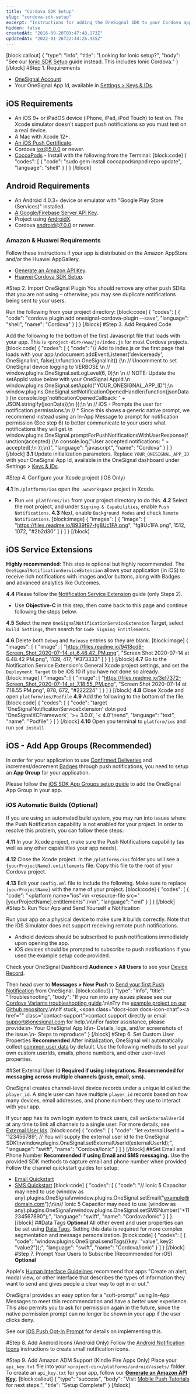 ```yaml
---
title: "Cordova SDK Setup"
slug: "cordova-sdk-setup"
excerpt: "Instructions for adding the OneSignal SDK to your Cordova app for iOS, Android, and derivatives like Amazon"
hidden: false
createdAt: "2016-09-20T03:47:48.173Z"
updatedAt: "2022-01-26T22:44:26.955Z"
---
```

[block:callout]
{
  "type": "info",
  "title": "Looking for Ionic setup?",
  "body": "See our [Ionic SDK Setup](doc:ionic-sdk-setup) guide instead. This includes Ionic Cordova."
}
[/block]
#Step 1. Requirements
* <a href="https://onesignal.com" target="_blank">OneSignal Account</a>
* Your OneSignal App Id, available in <a href="https://documentation.onesignal.com/docs/accounts-and-keys" target="_blank">Settings > Keys & IDs</a>.

## iOS Requirements
* An iOS 9+ or iPadOS device (iPhone, iPad, iPod Touch) to test on. The Xcode simulator doesn't support push notifications so you must test on a real device.
* A Mac with Xcode 12+.
* <a href="https://documentation.onesignal.com/docs/generate-an-ios-push-certificate" target="_blank">An iOS Push Certificate</a>.
* Cordova ios@5.0.0 or newer.
* [CocoaPods](https://cocoapods.org/) - Install with the following from the Terminal:
[block:code]
{
  "codes": [
    {
      "code": "sudo gem install cocoapods\npod repo update",
      "language": "shell"
    }
  ]
}
[/block]
## Android Requirements
* An Android 4.0.3+ device or emulator with "Google Play Store (Services)" installed.
* <a href="https://documentation.onesignal.com/docs/generate-a-google-server-api-key" target="_blank">A Google/Firebase Server API Key</a>.
* Project using <a href="https://developer.android.com/jetpack/androidx/migrate" target="_blank">AndroidX</a>.
* Cordova android@7.0.0 or newer.

### Amazon & Huawei Requirements
Follow these instructions if your app is distributed on the Amazon AppStore and/or the Huawei AppGallery.
* <a href="doc:generate-an-amazon-api-key" target="_blank">Generate an Amazon API Key</a>.
* <a href="doc:huawei-cordova-sdk-setup" target="_blank">Huawei Cordova SDK Setup</a>.

#Step 2. Import OneSignal Plugin
You should remove any other push SDKs that you are not using – otherwise, you may see duplicate notifications being sent to your users.

Run the following from your project directory:
[block:code]
{
  "codes": [
    {
      "code": "cordova plugin add onesignal-cordova-plugin --save",
      "language": "shell",
      "name": "Cordova"
    }
  ]
}
[/block]
#Step 3. Add Required Code

Add the following to the bottom of the first Javascript file that loads with your app. This is `<project-dir>/www/js/index.js` for most Cordova projects.
[block:code]
{
  "codes": [
    {
      "code": "// Add to index.js or the first page that loads with your app.\ndocument.addEventListener('deviceready', OneSignalInit, false);\nfunction OneSignalInit() {\n    // Uncomment to set OneSignal device logging to VERBOSE  \n    // window.plugins.OneSignal.setLogLevel(6, 0);\n    \n    // NOTE: Update the setAppId value below with your OneSignal AppId.\n    window.plugins.OneSignal.setAppId(\"YOUR_ONESIGNAL_APP_ID\");\n    window.plugins.OneSignal.setNotificationOpenedHandler(function(jsonData) {\n        console.log('notificationOpenedCallback: ' + JSON.stringify(jsonData));\n    });\n    \n    // iOS - Prompts the user for notification permissions.\n    //    * Since this shows a generic native prompt, we recommend instead using an In-App Message to prompt for notification permission (See step 6) to better communicate to your users what notifications they will get.\n    window.plugins.OneSignal.promptForPushNotificationsWithUserResponse(function(accepted) {\n        console.log(\"User accepted notifications: \" + accepted);\n    });\n}",
      "language": "javascript",
      "name": "Cordova"
    }
  ]
}
[/block]
**3.1** Update initialization parameters. Replace `YOUR_ONESIGNAL_APP_ID` with your OneSignal App Id, available in the OneSignal dashboard under Settings > [Keys & IDs](doc:accounts-and-keys).

#Step 4. Configure your Xcode project (iOS Only)

**4.1** In `/platforms/ios` open the `.wcworkspace` project in Xcode.
 - Run `xed platforms/ios` from your project directory to do this.
**4.2** Select the root project, and under `Signing & Capabilities`, enable `Push Notifications`.
**4.3** Next, enable `Background Modes` and check `Remote Notifications`.
[block:image]
{
  "images": [
    {
      "image": [
        "https://files.readme.io/8939f97-fg8Uc1FA.png",
        "fg8Uc1FA.png",
        1512,
        1072,
        "#2b2d30"
      ]
    }
  ]
}
[/block]
## iOS Service Extensions

**Highly recommended**: This step is optional but highly recommended. The `OneSignalNotificationServiceExtension` allows your application (in iOS) to receive rich notifications with images and/or buttons, along with Badges and advanced analytics like Outcomes.

**4.4** Please follow the [Notification Service Extension](doc:ios-sdk-setup#step-2-add-a-notification-service-extension) guide (only Steps 2). 
- Use **Objective-C** in this step, then come back to this page and continue following the steps below.

**4.5** Select the new `OneSignalNotificationServiceExtension` Target, select `Build Settings`, then search for `Code Signing Entitlements`.

**4.6** Delete both `Debug` and `Release` entries so they are blank.
[block:image]
{
  "images": [
    {
      "image": [
        "https://files.readme.io/9418cd8-Screen_Shot_2020-07-14_at_6.48.42_PM.png",
        "Screen Shot 2020-07-14 at 6.48.42 PM.png",
        1139,
        417,
        "#373333"
      ]
    }
  ]
}
[/block]
**4.7** Go to the Notification Service Extension's General Xcode project settings, and set the `Deployment Target` to be iOS 10 if you have not done so already.
[block:image]
{
  "images": [
    {
      "image": [
        "https://files.readme.io/3ef7372-Screen_Shot_2020-07-14_at_7.18.55_PM.png",
        "Screen Shot 2020-07-14 at 7.18.55 PM.png",
        878,
        672,
        "#222224"
      ]
    }
  ]
}
[/block]
**4.8** Close Xcode and open `platform/ios/Podfile`
**4.9** Add the following to the bottom of the file.
[block:code]
{
  "codes": [
    {
      "code": "target 'OneSignalNotificationServiceExtension' do\n  pod 'OneSignalXCFramework', '>= 3.0.0', '< 4.0'\nend",
      "language": "text",
      "name": "Podfile"
    }
  ]
}
[/block]
**4.10** Open you terminal to `platform/ios` and run `pod install`

## iOS - Add App Groups (Recommended)

In order for your application to use [Confirmed Deliveries](doc:confirmed-deliveries) and increment/decrement [Badges](doc:badges) through push notifications, you need to setup an **App Group** for your application. 

Please follow the [iOS SDK App Groups setup guide](doc:ios-sdk-app-groups-setup) to add the OneSignal App Group in your app.

### iOS Automatic Builds (Optional)

If you are using an automated build system, you may run into issues where the Push Notification capability is not enabled for your project. In order to resolve this problem, you can follow these steps:

**4.11** In your Xcode project, make sure the Push Notifications capability (as well as any other capabilities your app needs).

**4.12** Close the Xcode project. In the `/platforms/ios` folder you will see a `{yourProjectName}.entitlements` file. Copy this file to the root of your Cordova project.

**4.13** Edit your `config.xml` file to include the following. Make sure to replace `[yourProjectName]` with the name of your project.
[block:code]
{
  "codes": [
    {
      "code": "<platform name=\"ios\">\n    <resource-file src=\"[yourProjectName].entitlements\" />\n</platform>",
      "language": "xml"
    }
  ]
}
[/block]
#Step 5. Run Your App and Send Yourself a Notification

Run your app on a physical device to make sure it builds correctly. Note that the iOS Simulator does not support receiving remote push notifications. 

- Android devices should be subscribed to push notifications immediately upon opening the app. 
- iOS devices should be prompted to subscribe to push notifications if you used the example setup code provided.

Check your OneSignal Dashboard **Audience > All Users** to see your [Device Record](doc:users). 

Then head over to **Messages > New Push** to [Send your first Push Notification](doc:sending-notifications) from OneSignal.
[block:callout]
{
  "type": "info",
  "title": "Troubleshooting",
  "body": "If you run into any issues please see our [Cordova Variants troubleshooting guide](doc:troubleshooting-cordova-variants).\n\nTry the [example project on our Github repository](https://github.com/OneSignalDevelopers/OneSignal-Cordova-Example).\n\nIf stuck, <span class=\"docs-icon docs-icon-chat\"></span><a href=\"\" class=\"contact-support\">contact support directly</a> or email support@onesignal.com for help.\n\nFor faster assistance, please provide:\n- Your OneSignal App Id\n- Details, logs, and/or screenshots of the issue.\n- Steps to reproduce"
}
[/block]
#Step 6. Set Custom User Properties
**Recommended**
After initialization, OneSignal will automatically collect <a href="doc:data-collected-by-the-onesignal-sdk" target="_blank">common user data</a> by default. Use the following methods to set your own custom userIds, emails, phone numbers, and other user-level properties.

##Set External User Id
**Required if using integrations.**
**Recommended for messaging across multiple channels (push, email, sms).** 

OneSignal creates channel-level device records under a unique Id called the `player_id`. A single user can have multiple `player_id` records based on how many devices, email addresses, and phone numbers they use to interact with your app.

If your app has its own login system to track users, call `setExternalUserId` at any time to link all channels to a single user. For more details, see <a href="doc:external-user-ids" target="_blank">External User Ids</a>. 
[block:code]
{
  "codes": [
    {
      "code": "let externalUserId = '123456789'; // You will supply the external user id to the OneSignal SDK\nwindow.plugins.OneSignal.setExternalUserId(externalUserId);",
      "language": "swift",
      "name": "Cordova/Ionic"
    }
  ]
}
[/block]
##Set Email and Phone Number
**Recommended if using Email and SMS messaging.** 
Use the provided SDK methods to capture email and phone number when provided. Follow the channel quickstart guides for setup:
- <a href="doc:email-quickstart" target="_blank">Email Quickstart</a>
- <a href="doc:sms-quickstart" target="_blank">SMS Quickstart</a>
[block:code]
{
  "codes": [
    {
      "code": "// Ionic 5 Capacitor may need to use (window as any).plugins.OneSignal\nwindow.plugins.OneSignal.setEmail(\"example@domain.com\");\n\n// Ionic 5 Capacitor may need to use (window as any).plugins.OneSignal\nwindow.plugins.OneSignal.setSMSNumber(\"+11234567890\");",
      "language": "swift",
      "name": "Cordova/Ionic"
    }
  ]
}
[/block]
##Data Tags
**Optional** 
All other event and user properties can be set using <a href="doc:add-user-data-tags" target="_blank">Data Tags</a>. Setting this data is required for more complex segmentation and message personalization.
[block:code]
{
  "codes": [
    {
      "code": "window.plugins.OneSignal.sendTags({key: \"value\", key2: \"value2\"});",
      "language": "swift",
      "name": "Cordova/Ionic"
    }
  ]
}
[/block]
#Step 7. Prompt Your Users to Subscribe (Recommended for iOS)
**Optional**

Apple's [Human Interface Guidelines](https://developer.apple.com/design/human-interface-guidelines/ios/system-capabilities/notifications/) recommend that apps "Create an alert, modal view, or other interface that describes the types of information they want to send and gives people a clear way to opt in or out."

OneSignal provides an easy option for a "soft-prompt" using In-App Messages to meet this recommendation and have a better user experience. This also permits you to ask for permission again in the future, since the native permission prompt can no longer be shown in your app if the user clicks deny.

See our [iOS Push Opt-In Prompt](doc:ios-push-opt-in-prompt) for details on implementing this.

#Step 8. Add Android Icons (Android Only)
Follow the [Android Notification Icons](doc:customize-notification-icons) instructions to create small notification icons.

#Step 9. Add Amazon ADM Support (Kindle Fire Apps Only)
Place your `api_key.txt` file into your `<project-dir>/platforms/android/assets/` folder.
To create an `api_key.txt` for your app, follow our **[Generate an Amazon API Key](doc:generate-an-amazon-api-key).**
[block:callout]
{
  "type": "success",
  "body": "Visit [Mobile Push Tutorials](doc:mobile-push-tutorials) for next steps.",
  "title": "Setup Complete!"
}
[/block]